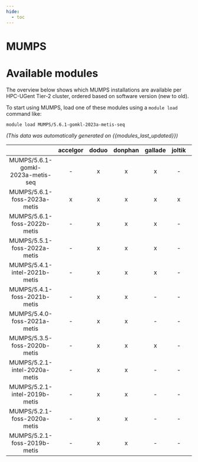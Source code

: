 ```yaml
---
hide:
  - toc
---
```


MUMPS
=====

# Available modules


The overview below shows which MUMPS installations are available per HPC-UGent Tier-2 cluster, ordered based on software version (new to old).

To start using MUMPS, load one of these modules using a `module load` command like:

```shell
module load MUMPS/5.6.1-gomkl-2023a-metis-seq
```

*(This data was automatically generated on {{modules_last_updated}})*  

| |accelgor|doduo|donphan|gallade|joltik|shinx|skitty|
| :---: | :---: | :---: | :---: | :---: | :---: | :---: | :---: |
|MUMPS/5.6.1-gomkl-2023a-metis-seq|-|x|x|x|-|x|x|
|MUMPS/5.6.1-foss-2023a-metis|x|x|x|x|x|x|x|
|MUMPS/5.6.1-foss-2022b-metis|-|x|x|x|-|-|-|
|MUMPS/5.5.1-foss-2022a-metis|-|x|x|x|-|-|-|
|MUMPS/5.4.1-intel-2021b-metis|-|x|x|x|-|-|-|
|MUMPS/5.4.1-foss-2021b-metis|-|x|x|-|-|-|-|
|MUMPS/5.4.0-foss-2021a-metis|-|x|x|-|-|-|-|
|MUMPS/5.3.5-foss-2020b-metis|-|x|x|x|-|-|-|
|MUMPS/5.2.1-intel-2020a-metis|-|x|x|-|-|-|-|
|MUMPS/5.2.1-intel-2019b-metis|-|x|x|-|-|-|-|
|MUMPS/5.2.1-foss-2020a-metis|-|x|x|-|-|-|-|
|MUMPS/5.2.1-foss-2019b-metis|-|x|x|-|-|-|-|
